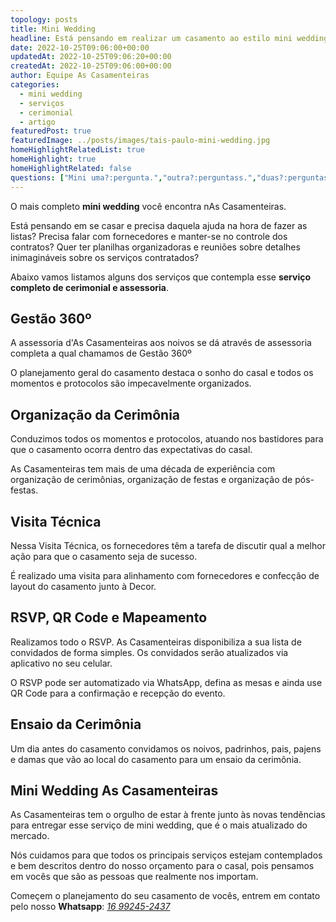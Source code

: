 ```yaml
---
topology: posts
title: Mini Wedding
headline: Está pensando em realizar um casamento ao estilo mini wedding? As Casamenteiras tem o serviço perfeito para você.
date: 2022-10-25T09:06:00+00:00
updatedAt: 2022-10-25T09:06:20+00:00
createdAt: 2022-10-25T09:06:00+00:00
author: Equipe As Casamenteiras
categories:
  - mini wedding
  - serviços
  - cerimonial
  - artigo
featuredPost: true
featuredImage: ../posts/images/tais-paulo-mini-wedding.jpg
homeHighlightRelatedList: true
homeHighlight: true
homeHighlightRelated: false
questions: ["Mini uma?:pergunta.","outra?:perguntass.","duas?:perguntas","novas:perguntas"]
---
```


O mais completo **mini wedding** você encontra nAs Casamenteiras.

Está pensando em se casar e precisa daquela ajuda na hora de fazer as listas? Precisa falar com fornecedores e manter-se no controle dos contratos? Quer ter planilhas organizadoras e reuniões sobre detalhes inimagináveis sobre os serviços contratados?

Abaixo vamos listamos alguns dos serviços que contempla esse **serviço completo de cerimonial e assessoria**.

## Gestão 360º

A assessoria d'As Casamenteiras aos noivos se dá através de assessoria completa a qual chamamos de Gestão 360º

O planejamento geral do casamento destaca o sonho do casal e todos os momentos e protocolos são impecavelmente organizados.

## Organização da Cerimônia

Conduzimos todos os momentos e protocolos, atuando nos bastidores para que o casamento ocorra dentro das expectativas do casal.

As Casamenteiras tem mais de uma década de experiência com organização de cerimônias, organização de festas e organização de pós-festas.

## Visita Técnica

Nessa Visita Técnica, os fornecedores têm a tarefa de discutir qual a melhor ação para que o casamento seja de sucesso.

É realizado uma visita para alinhamento com fornecedores e confecção de layout do casamento junto à Decor.

## RSVP, QR Code e Mapeamento

Realizamos todo o RSVP. As Casamenteiras disponibiliza a sua lista de convidados de forma simples. Os convidados serão atualizados via aplicativo no seu celular.

O RSVP pode ser automatizado via WhatsApp, defina as mesas e ainda use QR Code para a confirmação e recepção do evento.

## Ensaio da Cerimônia

Um dia antes do casamento convidamos os noivos, padrinhos, pais, pajens e damas que vão ao local do casamento para um ensaio da cerimônia.

## Mini Wedding As Casamenteiras

As Casamenteiras tem o orgulho de estar à frente junto às novas tendências para entregar esse serviço de mini wedding, que é o mais atualizado do mercado.

Nós cuidamos para que todos os principais serviços estejam contemplados e bem descritos dentro do nosso orçamento para o casal, pois pensamos em vocês que são as pessoas que realmente nos importam.

Começem o planejamento do seu casamento de vocês, entrem em contato pelo nosso **Whatsapp**: [_16 99245-2437_](https://web.whatsapp.com/send?phone=5516992452437)

